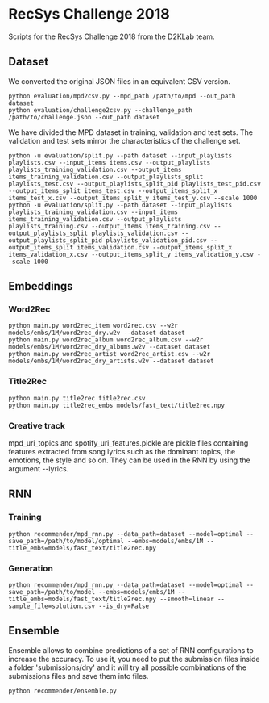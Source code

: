 # RecSys Challenge 2018
Scripts for the RecSys Challenge 2018 from the D2KLab team.

## Dataset
We converted the original JSON files in an equivalent CSV version.

```
python evaluation/mpd2csv.py --mpd_path /path/to/mpd --out_path dataset
python evaluation/challenge2csv.py --challenge_path /path/to/challenge.json --out_path dataset
```

We have divided the MPD dataset in training, validation and test sets. The validation and test sets mirror the characteristics of the challenge set.

```
python -u evaluation/split.py --path dataset --input_playlists playlists.csv --input_items items.csv --output_playlists playlists_training_validation.csv --output_items items_training_validation.csv --output_playlists_split playlists_test.csv --output_playlists_split_pid playlists_test_pid.csv --output_items_split items_test.csv --output_items_split_x items_test_x.csv --output_items_split_y items_test_y.csv --scale 1000
python -u evaluation/split.py --path dataset --input_playlists playlists_training_validation.csv --input_items items_training_validation.csv --output_playlists playlists_training.csv --output_items items_training.csv --output_playlists_split playlists_validation.csv --output_playlists_split_pid playlists_validation_pid.csv --output_items_split items_validation.csv --output_items_split_x items_validation_x.csv --output_items_split_y items_validation_y.csv --scale 1000
```


## Embeddings

### Word2Rec

```
python main.py word2rec_item word2rec.csv --w2r models/embs/1M/word2rec_dry.w2v --dataset dataset
python main.py word2rec_album word2rec_album.csv --w2r models/embs/1M/word2rec_dry_albums.w2v --dataset dataset
python main.py word2rec_artist word2rec_artist.csv --w2r models/embs/1M/word2rec_dry_artists.w2v --dataset dataset
```

### Title2Rec

```
python main.py title2rec title2rec.csv
python main.py title2rec_embs models/fast_text/title2rec.npy
```

### Creative track
mpd_uri_topics and spotify_uri_features.pickle are pickle files containing features extracted from song lyrics such as the dominant topics, the emotions, the style and so on. They can be used in the RNN by using the argument --lyrics.

## RNN

### Training

```
python recommender/mpd_rnn.py --data_path=dataset --model=optimal --save_path=/path/to/model/optimal --embs=models/embs/1M --title_embs=models/fast_text/title2rec.npy 
```

### Generation

```
python recommender/mpd_rnn.py --data_path=dataset --model=optimal --save_path=/path/to/model --embs=models/embs/1M --title_embs=models/fast_text/title2rec.npy --smooth=linear --sample_file=solution.csv --is_dry=False
```

## Ensemble

Ensemble allows to combine predictions of a set of RNN configurations to increase the accuracy. To use it, you need to put the submission files inside a folder 'submissions/dry' and it will try all possible combinations of the submissions files and save them into files. 

```
python recommender/ensemble.py
```
